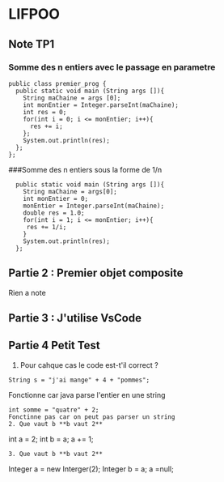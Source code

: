 # LIFPOO

## Note TP1

### Somme des n entiers avec le passage en parametre

```
public class premier_prog {
  public static void main (String args []){
    String maChaine = args [0];
    int monEntier = Integer.parseInt(maChaine);
    int res = 0;
    for(int i = 0; i <= monEntier; i++){
      res += i;
    };
    System.out.println(res);
  };
};
```

###Somme des n entiers sous la forme de 1/n

```
  public static void main (String args []){
    String maChaine = args[0];
    int monEntier = 0;
    monEntier = Integer.parseInt(maChaine);
    double res = 1.0;
    for(int i = 1; i <= monEntier; i++){
     res += 1/i;
    }
    System.out.println(res);
  };
```

## Partie 2 : Premier objet composite
Rien a note 

## Partie 3 : J'utilise VsCode

## Partie 4 Petit Test
1. Pour cahque cas le code est-t'il correct ?
  ```
  String s = "j'ai mange" + 4 + "pommes";
  ```
  Fonctionne car java parse l'entier en une string
  ```
  int somme = "quatre" + 2;
  Fonctinne pas car on peut pas parser un string
2. Que vaut b **b vaut 2**
```
int a = 2;
int b = a;
a += 1;
```
3. Que vaut b **b vaut 2**
```
Integer a  = new Interger(2);
Integer b = a;
a =null;
```